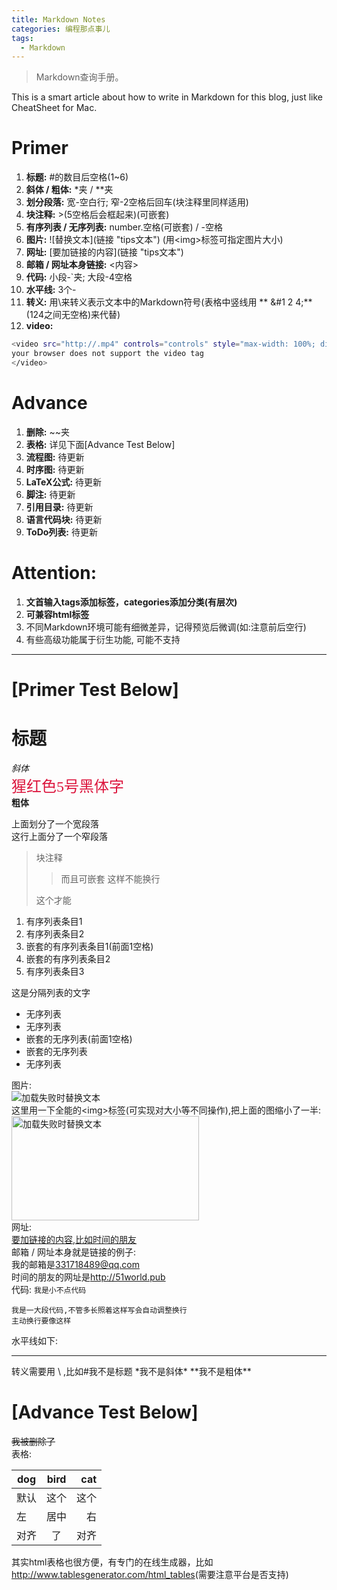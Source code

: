 ```yaml
---
title: Markdown Notes
categories: 编程那点事儿
tags:
  - Markdown
---
```

<blockquote class="blockquote-center">Markdown查询手册。
</blockquote>

<!--more-->

This is a smart article about how to write in Markdown for this blog, just like CheatSheet for Mac.

# Primer

1. **标题:** \#的数目后空格(1~6)
1. **斜体 / 粗体:** \*夹 / \*\*夹
1. **划分段落:** 宽-空白行; 窄-2空格后回车(块注释里同样适用)
1. **块注释:** >(5空格后会框起来)(可嵌套)
1. **有序列表 / 无序列表:** number.空格(可嵌套) / -空格
1. **图片:** !\[替换文本](链接 "tips文本") (用<img\>标签可指定图片大小)
1. **网址:** \[要加链接的内容](链接 "tips文本")
1. **邮箱 / 网址本身链接:** <内容>
1. **代码:** 小段-`夹; 大段-4空格
1. **水平线:** 3个-
1. **转义:** 用\来转义表示文本中的Markdown符号(表格中竖线用 ** &#1 2 4;** (124之间无空格)来代替)
1. **video:**
``` bash
<video src="http://.mp4" controls="controls" style="max-width: 100%; display: block; margin-left: auto; margin-right: auto;">
your browser does not support the video tag
</video>
```

# Advance

1. **删除:** ~~夹
1. **表格:** 详见下面[Advance Test Below]
1. **流程图:** 待更新
1. **时序图:** 待更新
1. **LaTeX公式:** 待更新
1. **脚注:** 待更新
1. **引用目录:** 待更新
1. **语言代码块:** 待更新
1. **ToDo列表:** 待更新

# Attention:

1. **文首输入tags添加标签，categories添加分类(有层次)**
1. **可兼容html标签**
1. 不同Markdown环境可能有细微差异，记得预览后微调(如:注意前后空行)
1. 有些高级功能属于衍生功能, 可能不支持
---

# [Primer Test Below]

# 标题
*斜体*  
<font color=#DC143C size=5 face="黑体">猩红色5号黑体字</font>  
**粗体**

上面划分了一个宽段落  
这行上面分了一个窄段落
>块注释
>>而且可嵌套
>这样不能换行
>
>这个才能

1. 有序列表条目1
1. 有序列表条目2
 1. 嵌套的有序列表条目1(前面1空格)
 1. 嵌套的有序列表条目2
1. 有序列表条目3

这是分隔列表的文字

- 无序列表
- 无序列表
 - 嵌套的无序列表(前面1空格)
 - 嵌套的无序列表
- 无序列表

图片:  
![加载失败时替换文本](http://obqtodoqr.bkt.clouddn.com/wp-content/uploads/2016/08/renleishi.png "这是测试用的tip文本,比如“你会说一句傻X”,而且是图片下方的标题")  
这里用一下全能的<img\>标签(可实现对大小等不同操作),把上面的图缩小了一半:  
<img src="http://obqtodoqr.bkt.clouddn.com/wp-content/uploads/2016/08/renleishi.png" width="300" height="167" alt="加载失败时替换文本">  
网址:  
[要加链接的内容,比如时间的朋友](http://51world.pub "tips文本,这里是时间的朋友")  
邮箱 / 网址本身就是链接的例子:  
我的邮箱是<331718489@qq.com>  
时间的朋友的网址是<http://51world.pub>  
代码: `我是小不点代码`

    我是一大段代码,不管多长照着这样写会自动调整换行
    主动换行要像这样
水平线如下:

---
转义需要用 \ ,比如\#我不是标题  \*我不是斜体\*  \*\*我不是粗体\*\*

# [Advance Test Below]

~~我被删除了~~  
表格:

dog  | bird | cat
-----|:----:|----:
默认 | 这个  | 这个
左   | 居中  | 右
对齐 |  了   | 对齐
其实html表格也很方便，有专门的在线生成器，比如<http://www.tablesgenerator.com/html_tables>(需要注意平台是否支持)
